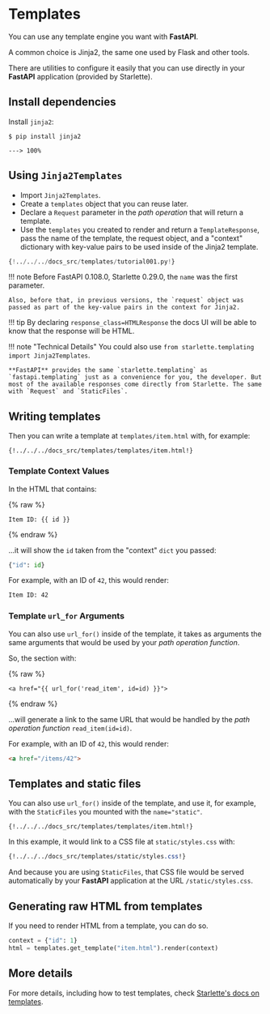 # Templates

You can use any template engine you want with **FastAPI**.

A common choice is Jinja2, the same one used by Flask and other tools.

There are utilities to configure it easily that you can use directly in your **FastAPI** application (provided by Starlette).

## Install dependencies

Install `jinja2`:

<div class="termy">

```console
$ pip install jinja2

---> 100%
```

</div>

## Using `Jinja2Templates`

* Import `Jinja2Templates`.
* Create a `templates` object that you can reuse later.
* Declare a `Request` parameter in the *path operation* that will return a template.
* Use the `templates` you created to render and return a `TemplateResponse`, pass the name of the template, the request object, and a "context" dictionary with key-value pairs to be used inside of the Jinja2 template.

```Python hl_lines="4  11  15-18"
{!../../../docs_src/templates/tutorial001.py!}
```

!!! note
    Before FastAPI 0.108.0, Starlette 0.29.0, the `name` was the first parameter.

    Also, before that, in previous versions, the `request` object was passed as part of the key-value pairs in the context for Jinja2.

!!! tip
    By declaring `response_class=HTMLResponse` the docs UI will be able to know that the response will be HTML.

!!! note "Technical Details"
    You could also use `from starlette.templating import Jinja2Templates`.

    **FastAPI** provides the same `starlette.templating` as `fastapi.templating` just as a convenience for you, the developer. But most of the available responses come directly from Starlette. The same with `Request` and `StaticFiles`.

## Writing templates

Then you can write a template at `templates/item.html` with, for example:

```jinja hl_lines="7"
{!../../../docs_src/templates/templates/item.html!}
```

### Template Context Values

In the HTML that contains:

{% raw %}

```jinja
Item ID: {{ id }}
```

{% endraw %}

...it will show the `id` taken from the "context" `dict` you passed:

```Python
{"id": id}
```

For example, with an ID of `42`, this would render:

```html
Item ID: 42
```

### Template `url_for` Arguments

You can also use `url_for()` inside of the template, it takes as arguments the same arguments that would be used by your *path operation function*.

So, the section with:

{% raw %}

```jinja
<a href="{{ url_for('read_item', id=id) }}">
```

{% endraw %}

...will generate a link to the same URL that would be handled by the *path operation function* `read_item(id=id)`.

For example, with an ID of `42`, this would render:

```html
<a href="/items/42">
```

## Templates and static files

You can also use `url_for()` inside of the template, and use it, for example, with the `StaticFiles` you mounted with the `name="static"`.

```jinja hl_lines="4"
{!../../../docs_src/templates/templates/item.html!}
```

In this example, it would link to a CSS file at `static/styles.css` with:

```CSS hl_lines="4"
{!../../../docs_src/templates/static/styles.css!}
```

And because you are using `StaticFiles`, that CSS file would be served automatically by your **FastAPI** application at the URL `/static/styles.css`.

## Generating raw HTML from templates

If you need to render HTML from a template, you can do so.

```python
context = {"id": 1}
html = templates.get_template("item.html").render(context)
```

## More details

For more details, including how to test templates, check <a href="https://www.starlette.io/templates/" class="external-link" target="_blank">Starlette's docs on templates</a>.
